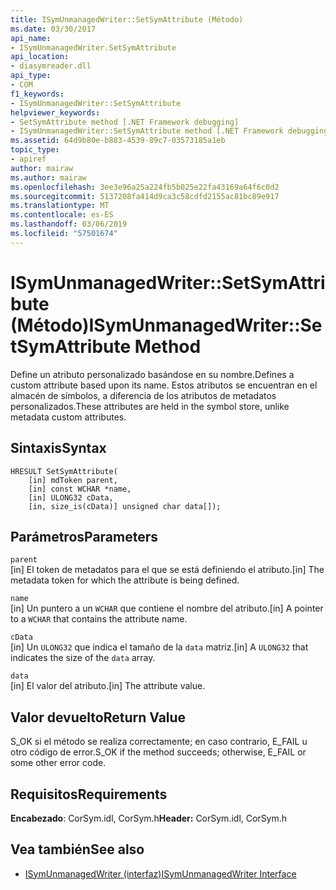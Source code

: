 ```yaml
---
title: ISymUnmanagedWriter::SetSymAttribute (Método)
ms.date: 03/30/2017
api_name:
- ISymUnmanagedWriter.SetSymAttribute
api_location:
- diasymreader.dll
api_type:
- COM
f1_keywords:
- ISymUnmanagedWriter::SetSymAttribute
helpviewer_keywords:
- SetSymAttribute method [.NET Framework debugging]
- ISymUnmanagedWriter::SetSymAttribute method [.NET Framework debugging]
ms.assetid: 64d9b80e-b883-4539-89c7-03573185a1eb
topic_type:
- apiref
author: mairaw
ms.author: mairaw
ms.openlocfilehash: 3ee3e96a25a224fb5b025e22fa43169a64f6c0d2
ms.sourcegitcommit: 5137208fa414d9ca3c58cdfd2155ac81bc89e917
ms.translationtype: MT
ms.contentlocale: es-ES
ms.lasthandoff: 03/06/2019
ms.locfileid: "57501674"
---
```

# <a name="isymunmanagedwritersetsymattribute-method"></a><span data-ttu-id="2d6ce-102">ISymUnmanagedWriter::SetSymAttribute (Método)</span><span class="sxs-lookup"><span data-stu-id="2d6ce-102">ISymUnmanagedWriter::SetSymAttribute Method</span></span>
<span data-ttu-id="2d6ce-103">Define un atributo personalizado basándose en su nombre.</span><span class="sxs-lookup"><span data-stu-id="2d6ce-103">Defines a custom attribute based upon its name.</span></span> <span data-ttu-id="2d6ce-104">Estos atributos se encuentran en el almacén de símbolos, a diferencia de los atributos de metadatos personalizados.</span><span class="sxs-lookup"><span data-stu-id="2d6ce-104">These attributes are held in the symbol store, unlike metadata custom attributes.</span></span>  
  
## <a name="syntax"></a><span data-ttu-id="2d6ce-105">Sintaxis</span><span class="sxs-lookup"><span data-stu-id="2d6ce-105">Syntax</span></span>  
  
```  
HRESULT SetSymAttribute(  
    [in] mdToken parent,  
    [in] const WCHAR *name,  
    [in] ULONG32 cData,  
    [in, size_is(cData)] unsigned char data[]);  
```  
  
## <a name="parameters"></a><span data-ttu-id="2d6ce-106">Parámetros</span><span class="sxs-lookup"><span data-stu-id="2d6ce-106">Parameters</span></span>  
 `parent`  
 <span data-ttu-id="2d6ce-107">[in] El token de metadatos para el que se está definiendo el atributo.</span><span class="sxs-lookup"><span data-stu-id="2d6ce-107">[in] The metadata token for which the attribute is being defined.</span></span>  
  
 `name`  
 <span data-ttu-id="2d6ce-108">[in] Un puntero a un `WCHAR` que contiene el nombre del atributo.</span><span class="sxs-lookup"><span data-stu-id="2d6ce-108">[in] A pointer to a `WCHAR` that contains the attribute name.</span></span>  
  
 `cData`  
 <span data-ttu-id="2d6ce-109">[in] Un `ULONG32` que indica el tamaño de la `data` matriz.</span><span class="sxs-lookup"><span data-stu-id="2d6ce-109">[in] A `ULONG32` that indicates the size of the `data` array.</span></span>  
  
 `data`  
 <span data-ttu-id="2d6ce-110">[in] El valor del atributo.</span><span class="sxs-lookup"><span data-stu-id="2d6ce-110">[in] The attribute value.</span></span>  
  
## <a name="return-value"></a><span data-ttu-id="2d6ce-111">Valor devuelto</span><span class="sxs-lookup"><span data-stu-id="2d6ce-111">Return Value</span></span>  
 <span data-ttu-id="2d6ce-112">S_OK si el método se realiza correctamente; en caso contrario, E_FAIL u otro código de error.</span><span class="sxs-lookup"><span data-stu-id="2d6ce-112">S_OK if the method succeeds; otherwise, E_FAIL or some other error code.</span></span>  
  
## <a name="requirements"></a><span data-ttu-id="2d6ce-113">Requisitos</span><span class="sxs-lookup"><span data-stu-id="2d6ce-113">Requirements</span></span>  
 <span data-ttu-id="2d6ce-114">**Encabezado**: CorSym.idl, CorSym.h</span><span class="sxs-lookup"><span data-stu-id="2d6ce-114">**Header:** CorSym.idl, CorSym.h</span></span>  
  
## <a name="see-also"></a><span data-ttu-id="2d6ce-115">Vea también</span><span class="sxs-lookup"><span data-stu-id="2d6ce-115">See also</span></span>
- [<span data-ttu-id="2d6ce-116">ISymUnmanagedWriter (interfaz)</span><span class="sxs-lookup"><span data-stu-id="2d6ce-116">ISymUnmanagedWriter Interface</span></span>](../../../../docs/framework/unmanaged-api/diagnostics/isymunmanagedwriter-interface.md)
